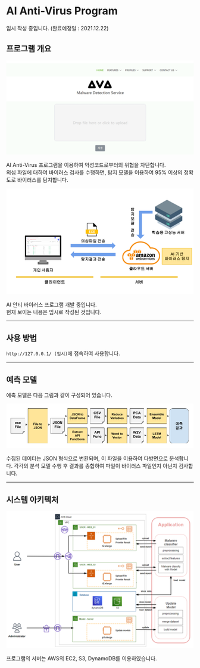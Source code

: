 # AI Anti-Virus Program
임시 작성 중입니다. (완료예정일 : 2021.12.22)

## 프로그램 개요

![웹페이지.png](./source/웹페이지.png)

AI Anti-Virus 프로그램을 이용하여 악성코드로부터의 위협을 차단합니다.  
의심 파일에 대하여 바이러스 검사를 수행하면, 탐지 모델을 이용하여 95% 이상의 정확도로 바이러스를 탐지합니다.

![구성도.png](./source/구성도.png)

AI 안티 바이러스 프로그램 개발 중입니다.  
현재 보이는 내용은 임시로 작성된 것입니다.  

___
## 사용 방법

`http://127.0.0.1/ (임시)`에 접속하여 사용합니다.  

___
## 예측 모델

예측 모델은 다음 그림과 같이 구성되어 있습니다.

![분석프로세스.png](./source/분석프로세스.png)

수집된 데이터는 JSON 형식으로 변환되며, 이 파일을 이용하여 다방면으로 분석합니다.
각각의 분석 모델 수행 후 결과를 종합하여 파일이 바이러스 파일인지 아닌지 검사합니다.

___
## 시스템 아키텍처

![시스템아키텍처.png](./source/시스템아키텍처.png)

프로그램의 서버는 AWS의 EC2, S3, DynamoDB를 이용하였습니다.  
